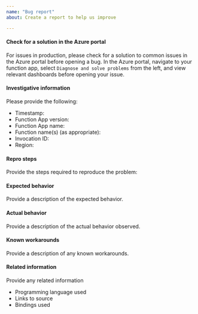 ```yaml
---
name: "Bug report"
about: Create a report to help us improve

---
```


#### Check for a solution in the Azure portal
For issues in production, please check for a solution to common issues in the Azure portal before opening a bug. In the Azure portal, navigate to your function app, select `Diagnose and solve problems` from the left, and view relevant dashboards before opening your issue.

<!-- 
Please provide a succinct description of the issue. Please make an effort to fill in the all the sections below or we may close your issue for being low quality. 
-->

#### Investigative information

Please provide the following:

- Timestamp:
- Function App version:
- Function App name:
- Function name(s) (as appropriate):
- Invocation ID:
- Region:

<!-- 
If you don't want to share your Function App name or Functions names on GitHub, please be sure to provide your Invocation ID, Timestamp, and Region - we can use this to look up your Function App/Function. Provide an invocation id per Function. See the [wiki](https://github.com/Azure/azure-webjobs-sdk-script/wiki/Sharing-Your-Function-App-name-privately) for more details. 
-->

#### Repro steps

Provide the steps required to reproduce the problem:

<!--
Example: 

1. Step A
2. Step B
-->

#### Expected behavior

Provide a description of the expected behavior.

<!--
Example:

 - After I perform step B, the lights in the house should turn off.
-->

#### Actual behavior

Provide a description of the actual behavior observed.

<!--
Example:

- Step B actually causes my cat to meow for some reason.
-->

#### Known workarounds

Provide a description of any known workarounds.

<!--
Example:

- Turn off the circuit breaker for the lights.
-->

#### Related information 

Provide any related information 

* Programming language used 
* Links to source
* Bindings used
<!-- Uncomment this if you want to include your source (wrap it in details to make browsing easier)
<details>
<summary>Source</summary>

```csharp
public static async Task<HttpResponseMessage> Run([HttpTrigger(AuthorizationLevel.AuthLevelValue, "get", "post", Route = null)]HttpRequestMessage req, TraceWriter log)
{
    log.Info("C# HTTP trigger function processed a request.");

    // parse query parameter
    string name = req.GetQueryNameValuePairs()
        .FirstOrDefault(q => string.Compare(q.Key, "name", true) == 0)
        .Value;

    // Get request body
    dynamic data = await req.Content.ReadAsAsync<object>();

    // Set name to query string or body data
    name = name ?? data?.name;

    return name == null
        ? req.CreateResponse(HttpStatusCode.BadRequest, "Please pass a name on the query string or in the request body")
        : req.CreateResponse(HttpStatusCode.OK, "Hello " + name);
}
```
</details>
-->
